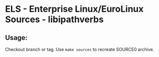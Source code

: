 # ELS - Enterprise Linux/EuroLinux Sources - libipathverbs
 
## Usage:
  Checkout branch or tag. Use `make sources` to recreate  SOURCE0 archive.
